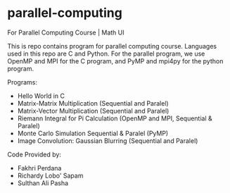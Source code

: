# parallel-computing
For Parallel Computing Course | Math UI

This is repo contains program for parallel computing course. Languages used in this repo are C and Python. For the parallel program, we use OpenMP and MPI for the C program, and PyMP and mpi4py for the python program.

Programs: 
- Hello World in C
- Matrix-Matrix Multiplication (Sequential and Paralel)
- Matrix-Vector Multiplication (Sequential and Paralel)
- Riemann Integral for Pi Calculation (OpenMP and MPI, Sequential & Paralel)
- Monte Carlo Simulation Sequential & Paralel (PyMP)
- Image Convolution: Gaussian Blurring (Sequential and Paralel)


Code Provided by:
- Fakhri Perdana
- Richardy Lobo' Sapam
- Sulthan Ali Pasha
